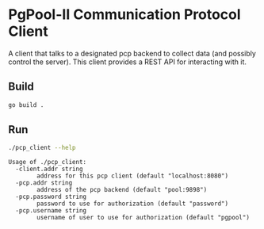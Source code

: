 # PgPool-II Communication Protocol Client
A client that talks to a designated pcp backend to collect data (and possibly control the server).
This client provides a REST API for interacting with it.

## Build
```sh
go build .
```

## Run
```sh
./pcp_client --help
```
```
Usage of ./pcp_client:
  -client.addr string
        address for this pcp client (default "localhost:8080")
  -pcp.addr string
        address of the pcp backend (default "pool:9898")
  -pcp.password string
        password to use for authorization (default "password")
  -pcp.username string
        username of user to use for authorization (default "pgpool")

```